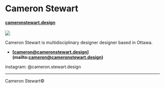 # Cameron Stewart

#### [cameronstewart.design](https://cameronstewart.design)

![](photo.jpg)

Cameron Stewart is multidisciplinary designer designer based in Ottawa.

- **[cameron@cameronstewart.design] (mailto:cameron@cameronstewart.design)**

instagram: @cameron.stewart.design

---

Cameron Stewart©
